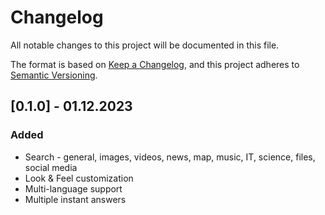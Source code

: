 # Changelog

All notable changes to this project will be documented in this file.

The format is based on [Keep a Changelog](https://keepachangelog.com/en/1.0.0/),
and this project adheres to [Semantic Versioning](https://semver.org/spec/v2.0.0.html).

## [0.1.0] - 01.12.2023

### Added

- Search - general, images, videos, news, map, music, IT, science, files, social media
- Look & Feel customization
- Multi-language support
- Multiple instant answers
